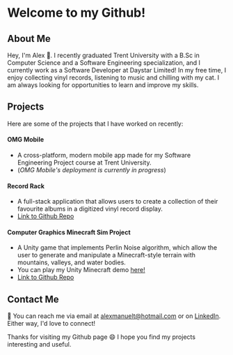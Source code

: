 # Welcome to my Github!

## About Me
Hey, I'm Alex 👋. I recently graduated Trent University with a B.Sc in Computer Science and a Software Engineering specialization, and I currently work as a Software Developer at Daystar Limited! In my free time, I enjoy collecting vinyl records, listening to music and chilling with my cat. I am always looking for opportunities to learn and improve my skills.

## Projects
Here are some of the projects that I have worked on recently:

#### **OMG Mobile** 
- A cross-platform, modern mobile app made for my Software Engineering Project course at Trent University. 
- (*OMG Mobile's deployment is currently in progress*)

#### **Record Rack** 
- A full-stack application that allows users to create a collection of their favourite albums in a digitized vinyl record display.
- [Link to Github Repo](https://github.com/ataverascrespo/RecordRack)

#### **Computer Graphics Minecraft Sim Project**
- A Unity game that implements Perlin Noise algorithm, which allow the user to generate and manipulate a Minecraft-style terrain with mountains, valleys, and water bodies.
- You can play my Unity Minecraft demo [here!](https://ataverascrespo.itch.io/minecraft-perlin-noise)
- [Link to Github Repo](https://github.com/ataverascrespo/PerlinNoiseTerrain)


## Contact Me
💬 You can reach me via email at alexmanuelt@hotmail.com or on [LinkedIn](https://www.linkedin.com/in/alex-taveras-crespo). Either way, I'd love to connect!

Thanks for visiting my Github page 😄 I hope you find my projects interesting and useful.

<!--
**ataverascrespo/ataverascrespo** is a ✨ _special_ ✨ repository because its `README.md` (this file) appears on your GitHub profile.

Here are some ideas to get you started:

- 🔭 I’m currently working on ...
- 🌱 I’m currently learning ...
- 👯 I’m looking to collaborate on ...
- 🤔 I’m looking for help with ...
- 💬 Ask me about ...
- 📫 How to reach me: ...
- 😄 Pronouns: ...
- ⚡ Fun fact: ...
-->
